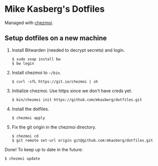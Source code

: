 # Mike Kasberg's Dotfiles

Managed with [chezmoi](https://www.chezmoi.io).

## Setup dotfiles on a new machine

  1. Install Bitwarden (needed to decrypt secrets) and login.
     ```
     $ sudo snap install bw
     $ bw login
     ```

  2. Install chezmoi to `~/bin`.
     ```
     $ curl -sfL https://git.io/chezmoi | sh
     ```

  3. Initialize chezmoi. Use https since we don't have creds yet.
     ```
     $ bin/chezmoi init https://github.com/mkasberg/dotfiles.git
     ```

  4. Install the dotfiles.
     ```
     $ chezmoi apply
     ```

  5. Fix the git origin in the chezmoi directory.
     ```
     $ chezmoi cd
     $ git remote set-url origin git@github.com:mkasberg/dotfiles.git
     ```

Done! To keep up to date in the future:

```
$ chezmoi update
```

